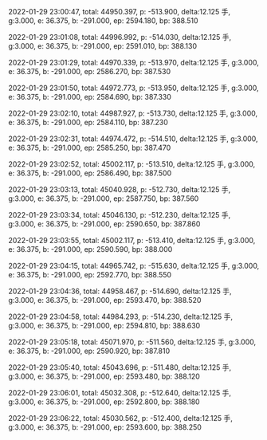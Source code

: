 2022-01-29 23:00:47, total: 44950.397, p: -513.900, delta:12.125 手, g:3.000, e: 36.375, b: -291.000, ep: 2594.180, bp: 388.510

2022-01-29 23:01:08, total: 44996.992, p: -514.030, delta:12.125 手, g:3.000, e: 36.375, b: -291.000, ep: 2591.010, bp: 388.130

2022-01-29 23:01:29, total: 44970.339, p: -513.970, delta:12.125 手, g:3.000, e: 36.375, b: -291.000, ep: 2586.270, bp: 387.530

2022-01-29 23:01:50, total: 44972.773, p: -513.950, delta:12.125 手, g:3.000, e: 36.375, b: -291.000, ep: 2584.690, bp: 387.330

2022-01-29 23:02:10, total: 44987.927, p: -513.730, delta:12.125 手, g:3.000, e: 36.375, b: -291.000, ep: 2584.110, bp: 387.230

2022-01-29 23:02:31, total: 44974.472, p: -514.510, delta:12.125 手, g:3.000, e: 36.375, b: -291.000, ep: 2585.250, bp: 387.470

2022-01-29 23:02:52, total: 45002.117, p: -513.510, delta:12.125 手, g:3.000, e: 36.375, b: -291.000, ep: 2586.490, bp: 387.500

2022-01-29 23:03:13, total: 45040.928, p: -512.730, delta:12.125 手, g:3.000, e: 36.375, b: -291.000, ep: 2587.750, bp: 387.560

2022-01-29 23:03:34, total: 45046.130, p: -512.230, delta:12.125 手, g:3.000, e: 36.375, b: -291.000, ep: 2590.650, bp: 387.860

2022-01-29 23:03:55, total: 45002.117, p: -513.410, delta:12.125 手, g:3.000, e: 36.375, b: -291.000, ep: 2590.590, bp: 388.000

2022-01-29 23:04:15, total: 44965.742, p: -515.630, delta:12.125 手, g:3.000, e: 36.375, b: -291.000, ep: 2592.770, bp: 388.550

2022-01-29 23:04:36, total: 44958.467, p: -514.690, delta:12.125 手, g:3.000, e: 36.375, b: -291.000, ep: 2593.470, bp: 388.520

2022-01-29 23:04:58, total: 44984.293, p: -514.230, delta:12.125 手, g:3.000, e: 36.375, b: -291.000, ep: 2594.810, bp: 388.630

2022-01-29 23:05:18, total: 45071.970, p: -511.560, delta:12.125 手, g:3.000, e: 36.375, b: -291.000, ep: 2590.920, bp: 387.810

2022-01-29 23:05:40, total: 45043.696, p: -511.480, delta:12.125 手, g:3.000, e: 36.375, b: -291.000, ep: 2593.480, bp: 388.120

2022-01-29 23:06:01, total: 45032.308, p: -512.640, delta:12.125 手, g:3.000, e: 36.375, b: -291.000, ep: 2592.800, bp: 388.180

2022-01-29 23:06:22, total: 45030.562, p: -512.400, delta:12.125 手, g:3.000, e: 36.375, b: -291.000, ep: 2593.600, bp: 388.250